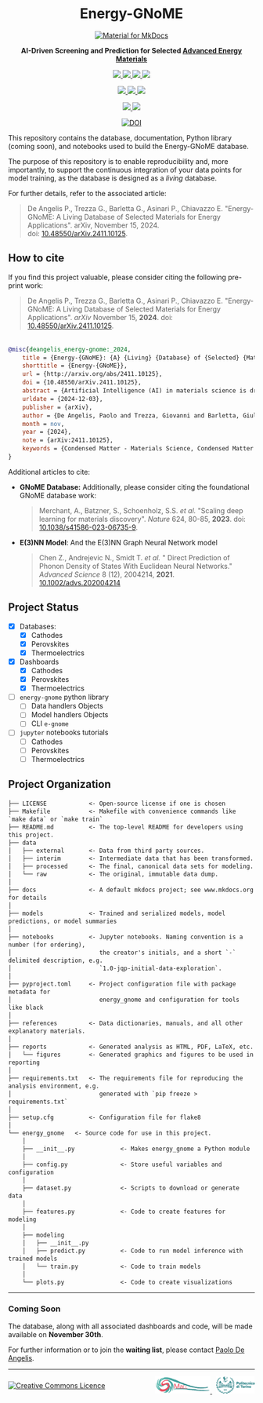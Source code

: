 
<h1 align="center"> Energy-GNoME </h1>
<p align="center">
  <a href="https://squidfunk.github.io/mkdocs-material/">
    <img src="https://raw.githubusercontent.com/paolodeangelis/Energy-GNoME/main/docs/assets/img/logo.png" width="250" alt="Material for MkDocs">
  </a>
</p>

<p align="center">
  <strong>
    AI-Driven Screening and Prediction for Selected <a href="https://paolodeangelis.github.io/Energy-GNoME">Advanced Energy Materials</a>
  </strong>
</p>

<p align="center">
<a target="_blank" href="hhttps://www.nature.com/articles/sdata201618">
    <img src="https://custom-icon-badges.demolab.com/badge/data-FAIR-blue?logo=database\&logoColor=white" />
</a>
<a target="_blank" href="https://python.org">
    <img src="https://custom-icon-badges.demolab.com/badge/Python-3.10+-blue?logo=python\&logoColor=white" />
</a>
<a target="_blank" href="https://www.linux.org/">
    <img src="https://custom-icon-badges.demolab.com/badge/OS-Linux-orange?logo=linux\&logoColor=white" />
</a>
<a target="_blank" href=".github/CONTRIBUTING.md">
    <img src="https://custom-icon-badges.demolab.com/badge/contributions-open-color=4cb849?logo=code-of-conduct\&logoColor=white" />
</a>
</p>
<p align="center">
<a target="_blank" href="LICENSE">
    <img src="https://custom-icon-badges.demolab.com/badge/license-CC--BY%204.0-lightgray?logo=law\&logoColor=white" />
</a>
<a target="_blank" href="https://cookiecutter-data-science.drivendata.org/">
    <img src="https://img.shields.io/badge/CCDS-Project%20template-328F97?logo=cookiecutter" />
</a>
<a target="_blank" href="https://github.com/psf/black">
    <img src="https://custom-icon-badges.demolab.com/badge/code%20style-black-000000?logo=code\&logoColor=white" />
</a>
</p>
<p align="center">
<a target="_blank" href="https://github.com/paolodeangelis/Energy-GNoME/actions/workflows/deploy.yaml">
    <img src="https://results.pre-commit.ci/badge/github/paolodeangelis/Energy-GNoME/main.svg" />
</a>
<a target="_blank" href="https://github.com/paolodeangelis/Energy-GNoME/actions/workflows/deploy.yaml">
    <img src="https://github.com/paolodeangelis/Energy-GNoME/actions/workflows/deploy.yaml/badge.svg?branch=main" />
</a>
</p>
</p>
<p align="center">
<a target="_blank" href="https://doi.org/10.5281/zenodo.14338533"><img src="https://zenodo.org/badge/858064778.svg" alt="DOI"></a>
</p>

This repository contains the database, documentation, Python library (coming soon), and notebooks used to build the Energy-GNoME database.

The purpose of this repository is to enable reproducibility and, more importantly, to support the continuous integration of your data points for model training, as the database is designed as a *living* database.

For further details, refer to the associated article:

> De Angelis P., Trezza G., Barletta G., Asinari P., Chiavazzo E. "Energy-GNoME: A Living Database of Selected Materials for Energy Applications". arXiv, November 15, 2024. doi: [10.48550/arXiv.2411.10125](https://doi.org/10.48550/arXiv.2411.10125).


## How to cite

If you find this project valuable, please consider citing the following pre-print work:

> De Angelis P., Trezza G., Barletta G., Asinari P., Chiavazzo E. "Energy-GNoME: A Living Database of Selected Materials for Energy Applications". *arXiv* November 15, **2024**. doi: [10.48550/arXiv.2411.10125](https://doi.org/10.48550/arXiv.2411.10125).


```bibtex

@misc{deangelis_energy-gnome:_2024,
	title = {Energy-{GNoME}: {A} {Living} {Database} of {Selected} {Materials} for {Energy} {Applications}},
	shorttitle = {Energy-{GNoME}},
	url = {http://arxiv.org/abs/2411.10125},
	doi = {10.48550/arXiv.2411.10125},
	abstract = {Artificial Intelligence (AI) in materials science is driving significant advancements in the discovery of advanced materials for energy applications. The recent GNoME protocol identifies over 380,000 novel stable crystals. From this, we identify over 33,000 materials with potential as energy materials forming the Energy-GNoME database. Leveraging Machine Learning (ML) and Deep Learning (DL) tools, our protocol mitigates cross-domain data bias using feature spaces to identify potential candidates for thermoelectric materials, novel battery cathodes, and novel perovskites. Classifiers with both structural and compositional features identify domains of applicability, where we expect enhanced accuracy of the regressors. Such regressors are trained to predict key materials properties like, thermoelectric figure of merit (zT), band gap (Eg), and cathode voltage (\${\textbackslash}Delta V\_c\$). This method significantly narrows the pool of potential candidates, serving as an efficient guide for experimental and computational chemistry investigations and accelerating the discovery of materials suited for electricity generation, energy storage and conversion.},
	urldate = {2024-12-03},
	publisher = {arXiv},
	author = {De Angelis, Paolo and Trezza, Giovanni and Barletta, Giulio and Asinari, Pietro and Chiavazzo, Eliodoro},
	month = nov,
	year = {2024},
	note = {arXiv:2411.10125},
	keywords = {Condensed Matter - Materials Science, Condensed Matter - Other Condensed Matter, Computer Science - Machine Learning},
}

```

Additional articles to cite:

- **GNoME Database:** Additionally, please consider citing the foundational GNoME database work:

    > Merchant, A., Batzner, S., Schoenholz, S.S. *et al.* "Scaling deep learning for materials discovery". *Nature* 624, 80-85, **2023**. doi: [10.1038/s41586-023-06735-9](https://doi.org/10.1038/s41586-023-06735-9).

- **E(3)NN Model**: And the E(3)NN Graph Neural Network model

    > Chen Z., Andrejevic N., Smidt T. *et al.* " Direct Prediction of Phonon Density of States With Euclidean Neural Networks." *Advanced Science* 8 (12), 2004214, **2021**. [10.1002/advs.202004214](https://doi.org/10.1002/advs.202004214)

## Project Status

- [x] Databases:
    - [X] Cathodes
    - [x] Perovskites
    - [x] Thermoelectrics
- [x] Dashboards
    - [x] Cathodes
    - [x] Perovskites
    - [x] Thermoelectrics
- [ ] `energy-gnome` python library
    - [ ] Data handlers Objects
    - [ ] Model handlers Objects
    - [ ] CLI `e-gnome`
- [ ] `jupyter` notebooks tutorials
    - [ ] Cathodes
    - [ ] Perovskites
    - [ ] Thermoelectrics

## Project Organization

```
├── LICENSE            <- Open-source license if one is chosen
├── Makefile           <- Makefile with convenience commands like `make data` or `make train`
├── README.md          <- The top-level README for developers using this project.
├── data
│   ├── external       <- Data from third party sources.
│   ├── interim        <- Intermediate data that has been transformed.
│   ├── processed      <- The final, canonical data sets for modeling.
│   └── raw            <- The original, immutable data dump.
│
├── docs               <- A default mkdocs project; see www.mkdocs.org for details
│
├── models             <- Trained and serialized models, model predictions, or model summaries
│
├── notebooks          <- Jupyter notebooks. Naming convention is a number (for ordering),
│                         the creator's initials, and a short `-` delimited description, e.g.
│                         `1.0-jqp-initial-data-exploration`.
│
├── pyproject.toml     <- Project configuration file with package metadata for
│                         energy_gnome and configuration for tools like black
│
├── references         <- Data dictionaries, manuals, and all other explanatory materials.
│
├── reports            <- Generated analysis as HTML, PDF, LaTeX, etc.
│   └── figures        <- Generated graphics and figures to be used in reporting
│
├── requirements.txt   <- The requirements file for reproducing the analysis environment, e.g.
│                         generated with `pip freeze > requirements.txt`
│
├── setup.cfg          <- Configuration file for flake8
│
└── energy_gnome   <- Source code for use in this project.
    │
    ├── __init__.py             <- Makes energy_gnome a Python module
    │
    ├── config.py               <- Store useful variables and configuration
    │
    ├── dataset.py              <- Scripts to download or generate data
    │
    ├── features.py             <- Code to create features for modeling
    │
    ├── modeling
    │   ├── __init__.py
    │   ├── predict.py          <- Code to run model inference with trained models
    │   └── train.py            <- Code to train models
    │
    └── plots.py                <- Code to create visualizations
```

--------

### Coming Soon

The database, along with all associated dashboards and code, will be made available on **November 30th**.

For further information or to join the **waiting list**, please contact [Paolo De Angelis](mailto:paolo.deangelis@polito.it).


<hr width="100%">
<div style="display: flex; justify-content: space-between; align-items: center;">
    <a rel="license" href="http://creativecommons.org/licenses/by/4.0/"><img alt="Creative Commons Licence" style="border-width:0; height:35px" src="https://i.creativecommons.org/l/by/4.0/88x31.png" /></a>
   <span style="float:right;">
    &nbsp;
    <a rel="small" href="https://areeweb.polito.it/ricerca/small/">
        <img style="border-width:0; height:35px" src="assets/img/logo-small.png" alt="SMALL site" >
    </a>
    &nbsp;
    <a rel="polito"href="https://www.polito.it/">
        <img style="border-width:0; height:35px" src="assets/img/logo-polito.png" alt="POLITO site" >
    </a>
</span>
</div>

<!-- [![CC BY 4.0][cc-by-image]][cc-by] -->

[cc-by]: http://creativecommons.org/licenses/by/4.0/

[cc-by-image]: https://i.creativecommons.org/l/by/4.0/88x31.png

[cc-by-shield]: https://img.shields.io/badge/License-CC%20BY%204.0-lightgrey.svg

[article-doi]: https://doi.org/10.1038/s41598-023-50978-5

[old-ff-doi]: https://doi.org/10.1021/acs.jpclett.7b00898

[enhancing-reaxFF-database-repository]: https://github.com/paolodeangelis/Enhancing_ReaxFF_DFT_database
